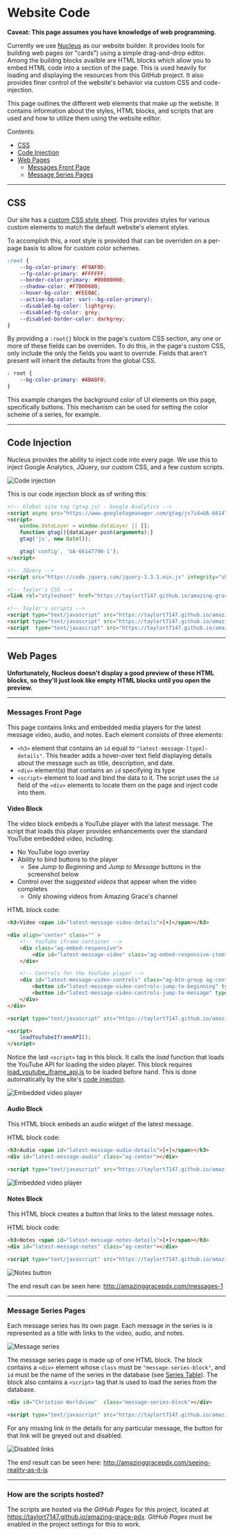 # Website Code

**Caveat: This page assumes you have knowledge of web programming.**

Currently we use [Nucleus](http://nucleus.church) as our website builder. It provides tools for building web pages (or "cards") using a simple drag-and-drop editor. Among the buildng blocks availble are HTML blocks which allow you to embed HTML code into a section of the page. This is used heavily for loading and displaying the resources from this GitHub project. It also provides finer control of the website's behavior via custom CSS and code-injection.

This page outlines the different web elements that make up the website.  It contains information about the styles, HTML blocks, and scripts that are used and how to utilize them using the website editor.

Contents:
* [CSS](#CSS)
* [Code Injection](#Code-Injection)
* [Web Pages](#Web-Pages)
    * [Messages Front Page](#Messages-Front-Page)
    * [Message Series Pages](#Message-Series-Pages)

---

## CSS

Our site has a [custom CSS style sheet](../global_style.css). This provides styles for various custom elements to match the default website's element styles.

To accomplish this, a root style is provided that can be overriden on a per-page basis to allow for custom color schemes.

```css
:root {
    --bg-color-primary: #F9AF0D;
    --fg-color-primary: #FFFFFF;
    --border-color-primary: #00000000;
    --shadow-color: #F7B00680;
    --hover-bg-color: #FEE0AC;
    --active-bg-color: var(--bg-color-primary);
    --disabled-bg-color: lightgrey;
    --disabled-fg-color: grey;
    --disabled-border-color: darkgrey;
}
```
By providing a `:root{}` block in the page's custom CSS section, any one or more of these fields can be overriden. To do this, in the page's custom CSS, only include the only the fields you want to override. Fields that aren't present will inherit the defaults from the global CSS.

```css
: root {
    --bg-color-primary: #ABA8F0;
}
```
This example changes the background color of UI elements on this page, specifically buttons. This mechanism can be used for setting the color scheme of a series, for example.

---

## Code Injection

Nucleus provides the ability to inject code into every page. We use this to inject Google Analytics, JQuery, our custom CSS, and a few custom scripts.

![Code injection](images/ex_code_injection.png)

This is our code injection block as of writing this:

```HTML
<!-- Global site tag (gtag.js) - Google Analytics -->
<script async src="https://www.googletagmanager.com/gtag/js?id=UA-66147796-1"></script>
<script>
    window.dataLayer = window.dataLayer || [];
    function gtag(){dataLayer.push(arguments);}
    gtag('js', new Date());

    gtag('config', 'UA-66147796-1');
</script>

<!-- JQuery -->
<script src="https://code.jquery.com/jquery-3.3.1.min.js" integrity="sha256-FgpCb/KJQlLNfOu91ta32o/NMZxltwRo8QtmkMRdAu8=" crossorigin="anonymous"></script>

<!-- Taylor's CSS -->
<link rel="stylesheet" href="https://taylort7147.github.io/amazing-grace-pdx/global_style.css">

<!-- Taylor's scripts -->
<script type="text/javascript" src="https://taylort7147.github.io/amazing-grace-pdx/barrier.js"></script>
<script type="text/javascript" src="https://taylort7147.github.io/amazing-grace-pdx/load_youtube_iframe_api.js"></script>
<script  type="text/javascript" src="https://taylort7147.github.io/amazing-grace-pdx/utilities.js"></script>
```

---

## Web Pages 

**Unfortunately, Nucleus doesn't display a good preview of these HTML blocks, so they'll just look like empty HTML blocks until you open the preview.**

---

### Messages Front Page

This page contains links and embedded media players for the latest message video, audio, and notes. Each element consists of three elements:
* `<h3>` element that contains an `id` equal to `"latest-message-[type]-details"`. This header adds a hover-over text field displaying details about the message such as title, description, and date.
* `<div>` element(s) that contains an `id` specifying its type
* `<script>` element to load and bind the data to it. The script uses the `id` field of the `<div>` elements to locate them on the page and inject code into them.

#### Video Block

The video block embeds a YouTube player with the latest message. The script that loads this player provides enhancements over the standard YouTube embedded video, including:

* No YouTube logo overlay
* Ability to bind buttons to the player
    * See *Jump to Beginning* and *Jump to Message* buttons in the screenshot below
* Control over the *suggested videos* that appear when the video completes
    * Only showing videos from Amazing Grace's channel

HTML block code:
```html
<h3>Video <span id="latest-message-video-details">[+]</span></h3>

<div align="center" class="" >
    <!-- YouTube iframe container -->
    <div class="ag-embed-responsive">
        <div id="latest-message-video" class="ag-embed-responsive-item"></div>
    </div>

    <!-- Controls for the YouTube player -->
    <div id="latest-message-video-controls" class="ag-btn-group ag-center" role="group" aria-label="Player controls">
        <button id="latest-message-video-controls-jump-to-beginning" type="button" class="ag-btn ag-btn-round">Jump To Beginning</button>
        <button id="latest-message-video-controls-jump-to-message" type="button" class="ag-btn ag-btn-round">Jump To Message</button>
    </div>
</div>

<script type="text/javascript" src="https://taylort7147.github.io/amazing-grace-pdx/latest_message_video.js"></script>

<script>
    loadYouTubeIframeAPI();
</script>
```

Notice the last `<script>` tag in this block. It calls the *load* function that loads the YouTube API for loading the video player. This block requires [load_youtube_iframe_api.js](../load_youtube_iframe_api.js) to be loaded before hand. This is done automatically by the site's [code injection](#Code-Injection).

![Embedded video player](images/ex_card_embedded_video_player.png)

#### Audio Block

This HTML block embeds an audio widget of the latest message.

HTML block code:
```html
<h3>Audio <span id="latest-message-audio-details">[+]</span></h3>
<div id="latest-message-audio" class="ag-center"></div>

<script type="text/javascript" src="https://taylort7147.github.io/amazing-grace-pdx/latest_message_audio.js"></script>
```

![Embedded video player](images/ex_card_embedded_audio_player.png)


#### Notes Block

This HTML block creates a button that links to the latest message notes.

HTML block code:

```html
<h3>Notes <span id="latest-message-notes-details">[+]</span></h3>
<div id="latest-message-notes" class="ag-center"></div>

<script type="text/javascript" src="https://taylort7147.github.io/amazing-grace-pdx/latest_message_notes.js"></script>
```

![Notes button](images/ex_card_notes_button.png)


The end result can be seen here: http://amazinggracepdx.com/messages-1

---

### Message Series Pages

Each message series has its own page. Each message in the series is is represented as a title with links to the video, audio, and notes.

![Message series](images/ex_card_message_series.png)

The message series page is made up of one HTML block. The block contains a `<div>` element whose `class` must be `"message-series-block"`, and `id` must be the name of the series in the database (see [Series Table](description-data.md#Series-Table)). The block also contains a `<script>` tag that is used to load the series from the database.

```html
<div id="Christian Worldview"  class="message-series-block"></div>

<script type="text/javascript" src="https://taylort7147.github.io/amazing-grace-pdx/message_series.js">
```

For any missing link in the details for any particular message, the button for that link will be greyed out and disabled.

![Disabled links](images/ex_card_empty_message.png)

The end result can be seen here:
http://amazinggracepdx.com/seeing-reality-as-it-is

---

### How are the scripts hosted?

The scripts are hosted via the *GitHub Pages* for this project, located at https://taylort7147.github.io/amazing-grace-pdx. *GitHub Pages* must be enabled in the project settings for this to work.
